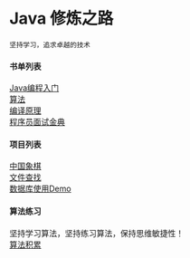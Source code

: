 # Java 修炼之路
	坚持学习，追求卓越的技术
	
#### 书单列表
[Java编程入门](https://github.com/ywang2014/ProgramLearning/tree/master/Java/IntroductionToProgrammingInJava_Excercise)</br>
[算法](https://github.com/ywang2014/ProgramLearning/tree/master/Java/Algorithms)</br>
[编译原理](https://github.com/ywang2014/ProgramLearning/tree/master/Java/CompilersPrinciples)</br>
[程序员面试金典](https://github.com/ywang2014/ProgramLearning/tree/master/Java/CrackingTheCodingInterview)</br>

#### 项目列表
[中国象棋](https://github.com/ywang2014/ProgramLearning/tree/master/Java/Chess)</br>
[文件查找](https://github.com/ywang2014/ProgramLearning/tree/master/Java/SearchFile)</br>
[数据库使用Demo](https://github.com/ywang2014/ProgramLearning/tree/master/Java/DBServer)</br>
	
#### 算法练习
坚持学习算法，坚持练习算法，保持思维敏捷性！</br>
[算法积累](https://github.com/ywang2014/ProgramLearning/tree/master/Java/AlgorithmExercise)</br>
	

	